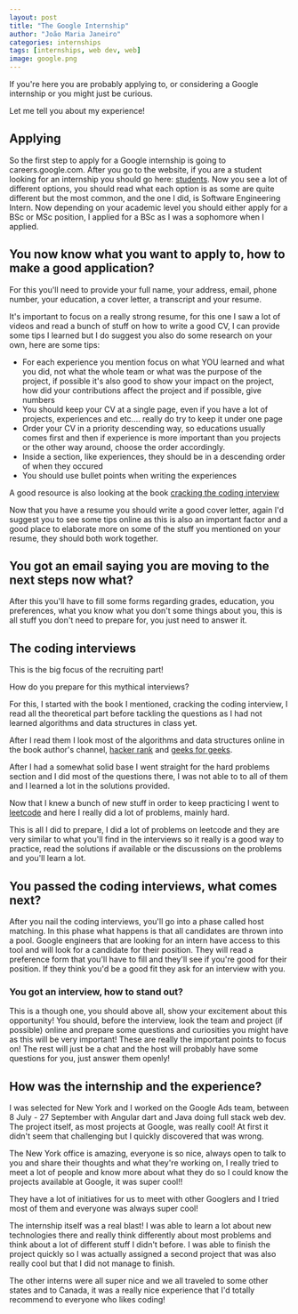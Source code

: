 ```yaml
---
layout: post
title: "The Google Internship"
author: "João Maria Janeiro"
categories: internships
tags: [internships, web dev, web]
image: google.png
---
```



If you're here you are probably applying to, or considering a Google internship or you might just be curious.

Let me tell you about my experience!

## Applying
So the first step to apply for a Google internship is going to careers.google.com. After you go to the website, if you are a student looking for an internship you should go here: [students](https://careers.google.com/jobs/results/?category=DATA_CENTER_OPERATIONS&category=DEVELOPER_RELATIONS&category=HARDWARE_ENGINEERING&category=INFORMATION_TECHNOLOGY&category=MANUFACTURING_SUPPLY_CHAIN&category=NETWORK_ENGINEERING&category=PRODUCT_MANAGEMENT&category=PROGRAM_MANAGEMENT&category=SOFTWARE_ENGINEERING&category=TECHNICAL_INFRASTRUCTURE_ENGINEERING&category=TECHNICAL_SOLUTIONS&category=TECHNICAL_WRITING&company=Google&company=Google%20Fiber&company=YouTube&employment_type=INTERN&q=). Now you see a lot of different options, you should read what each option is as some are quite different but the most common, and the one I did, is Software Engineering Intern. Now depending on your academic level you should either apply for a BSc or MSc position, I applied for a BSc as I was a sophomore when I applied.

## You now know what you want to apply to, how to make a good application?

For this you'll need to provide your full name, your address, email, phone number, your education, a cover letter, a transcript and your resume.

It's important to focus on a really strong resume, for this one I saw a lot of videos and read a bunch of stuff on how to write a good CV, I can provide some tips I learned but I do suggest you also do some research on your own, here are some tips:
* For each experience you mention focus on what YOU learned and what you did, not what the whole team or what was the purpose of the project, if possible it's also good to show your impact on the project, how did your contributions affect the project and if possible, give numbers
* You should keep your CV at a single page, even if you have a lot of projects, experiences and etc.... really do try to keep it under one page
* Order your CV in a priority descending way, so educations usually comes first and then if experience is more important than you projects or the other way around, choose the order accordingly.
* Inside a section, like experiences, they should be in a descending order of when they occured
* You should use bullet points when writing the experiences

A good resource is also looking at the book [cracking the coding interview](https://www.amazon.com/Cracking-Coding-Interview-Programming-Questions/dp/0984782850/ref=sr_1_1?crid=18DKWLHLIG752&keywords=cracking+the+coding+interview&qid=1572021260&sprefix=craking+the+co%2Caps%2C182&sr=8-1)

Now that you have a resume you should write a good cover letter, again I'd suggest you to see some tips online as this is also an important factor and a good place to elaborate more on some of the stuff you mentioned on your resume, they should both work together.

## You got an email saying you are moving to the next steps now what?
After this you'll have to fill some forms regarding grades, education, you preferences, what you know what you don't some things about you, this is all stuff you don't need to prepare for, you just need to answer it.

## The coding interviews
This is the big focus of the recruiting part!

How do you prepare for this mythical interviews?

For this, I started with the book I mentioned, cracking the coding interview, I read all the theoretical part before tackling the questions as I had not learned algorithms and data structures in class yet.

 After I read them I look most of the algorithms and data structures online in the book author's channel, [hacker rank](https://www.youtube.com/channel/UCOf7UPMHBjAavgD0Qw5q5ww) and [geeks for geeks](https://www.geeksforgeeks.org/).

After I had a somewhat solid base I went straight for the hard problems section and I did most of the questions there, I was not able to to all of them and I learned a lot in the solutions provided.

Now that I knew a bunch of new stuff in order to keep practicing I went to [leetcode](https://leetcode.com/) and here I really did a lot of problems, mainly hard. 

This is all I did to prepare, I did a lot of problems on leetcode and they are very similar to what you'll find in the interviews so it really is a good way to practice, read the solutions if available or the discussions on the problems and you'll learn a lot.

## You passed the coding interviews, what comes next?
After you nail the coding interviews, you'll go into a phase called host matching. In this phase what happens is that all candidates are thrown into a pool. Google engineers that are looking for an intern have access to this tool and will look for a candidate for their position. They will read a preference form that you'll have to fill and they'll see if you're good for their position. If they think you'd be a good fit they ask for an interview with you.

### You got an interview, how to stand out?
This is a though one, you should above all, show your excitement about this opportunity! You should, before the interview, look the team and project (if possible) online and prepare some questions and curiosities you might have as this will be very important! These are really the important points to focus on! The rest will just be a chat and the host will probably have some questions for you, just answer them openly!

## How was the internship and the experience? 
I was selected for New York and I worked on the Google Ads team, between 8 July - 27 September with Angular dart and Java doing full stack web dev. The project itself, as most projects at Google, was really cool! At first it didn't seem that challenging but I quickly discovered that was wrong.

The New York office is amazing, everyone is so nice, always open to talk to you and share their thoughts and what they're working on, I really tried to meet a lot of people and know more about what they do so I could know the projects available at Google, it was super cool!!

They have a lot of initiatives for us to meet with other Googlers and I tried most of them and everyone was always super cool!

The internship itself was a real blast! I was able to learn a lot about new technologies there and really think differently about most problems and think about a lot of different stuff I didn't before.
I was able to finish the project quickly so I was actually assigned a second project that was also really cool but that I did not manage to finish.

The other interns were all super nice and we all traveled to some other states and to Canada, it was a really nice experience that I'd totally recommend to everyone who likes coding!